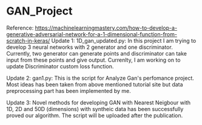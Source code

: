 # GAN_Project
Reference: https://machinelearningmastery.com/how-to-develop-a-generative-adversarial-network-for-a-1-dimensional-function-from-scratch-in-keras/
Update 1:
1D_gan_updated.py: In this project I am trying to develop 3 neural networks with 2 generator and one discriminator. Currently, two generator can
generate points and discriminator can take input from these points and give output. Currenlty, I am working on to update 
Discriminator custom loss function.

Update 2:
gan1.py: This is the script for Analyze Gan's perfomance project. Most ideas has been taken from above mentioned tutorial site but data preprocessing part has been implemented by me.

Update 3: Novel methods for developing GAN with Nearest Neigbour with 1D, 2D and 50D (dimensions) with syntheic data has been successfully proved our algorithm. The script will be uploaded after the publication.
